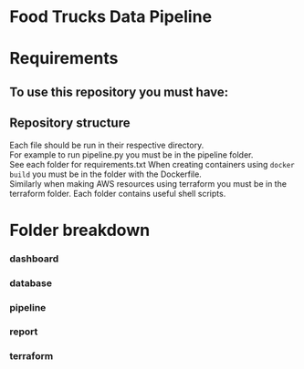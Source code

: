 # Food Trucks Data Pipeline

# Requirements

To use this repository you must have:
- 

## Repository structure
Each file should be run in their respective directory.\
For example to run pipeline.py you must be in the pipeline folder.\
See each folder for requirements.txt
When creating containers using `docker build` you must be in the folder with the Dockerfile.\
Similarly when making AWS resources using terraform you must be in the terraform folder. 
Each folder contains useful shell scripts.

# Folder breakdown

### dashboard

### database

### pipeline

### report

### terraform
